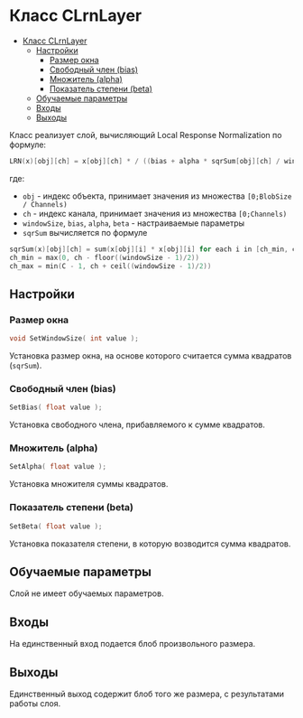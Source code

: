 # Класс CLrnLayer

<!-- TOC -->

- [Класс CLrnLayer](#класс-clrnlayer)
    - [Настройки](#настройки)
        - [Размер окна](#поканальный-режим)
        - [Свободный член (bias)](#свободный-член-(bias))
        - [Множитель (alpha)](#множитель-(alpha))
        - [Показатель степени (beta)](#показатель-степени-(beta))
    - [Обучаемые параметры](#обучаемые-параметры)
    - [Входы](#входы)
    - [Выходы](#выходы)

<!-- /TOC -->

Класс реализует слой, вычисляющий Local Response Normalization по формуле:

```c++
LRN(x)[obj][ch] = x[obj][ch] * / ((bias + alpha * sqrSum[obj][ch] / windowSize) ^ beta)
```

где:

- `obj` - индекс объекта, принимает значения из множества `[0;BlobSize / Channels)`
- `ch` - индекс канала, принимает значения из множества `[0;Channels)`
- `windowSize`, `bias`, `alpha`, `beta` - настраиваемые параметры
- `sqrSum` вычисляется по формуле

```c++
sqrSum(x)[obj][ch] = sum(x[obj][i] * x[obj][i] for each i in [ch_min, ch_max])
ch_min = max(0, ch - floor((windowSize - 1)/2))
ch_max = min(C - 1, ch + ceil((windowSize - 1)/2))
```

## Настройки

### Размер окна

```c++
void SetWindowSize( int value );
```

Установка размер окна, на основе которого считается сумма квадратов (`sqrSum`).

### Свободный член (bias)

```c++
SetBias( float value );
```

Установка свободного члена, прибавляемого к сумме квадратов.

### Множитель (alpha)

```c++
SetAlpha( float value );
```

Установка множителя суммы квадратов.

### Показатель степени (beta)

```c++
SetBeta( float value );
```

Установка показателя степени, в которую возводится сумма квадратов.

## Обучаемые параметры

Слой не имеет обучаемых параметров.

## Входы

На единственный вход подается блоб произвольного размера.

## Выходы

Единственный выход содержит блоб того же размера, с результатами работы слоя.

